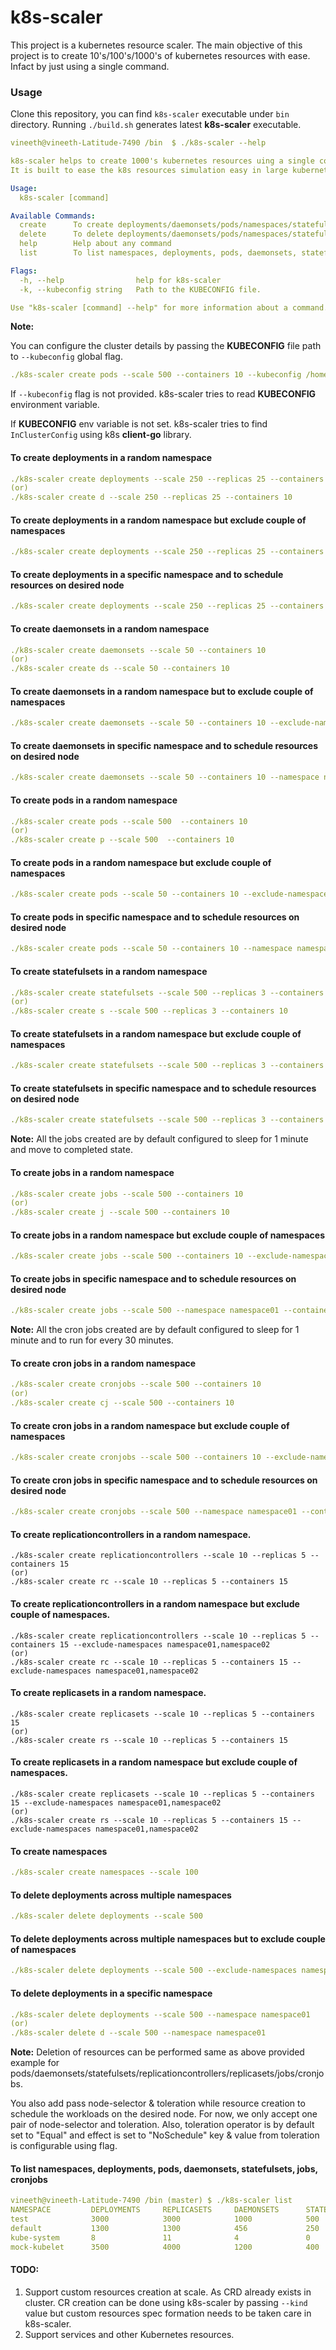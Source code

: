 # k8s-scaler

This project is a kubernetes resource scaler. The main objective of this project is to create 10's/100's/1000's of kubernetes resources with ease. Infact by just using a single command.

### Usage

Clone this repository, you can find ```k8s-scaler``` executable under ```bin``` directory. Running ```./build.sh``` generates latest **k8s-scaler** executable.

```yaml
vineeth@vineeth-Latitude-7490 /bin  $ ./k8s-scaler --help

k8s-scaler helps to create 1000's kubernetes resources uing a single command.
It is built to ease the k8s resources simulation easy in large kubernetes clusters.,

Usage:
  k8s-scaler [command]

Available Commands:
  create      To create deployments/daemonsets/pods/namespaces/statefulsets/jobs/cronjobs
  delete      To delete deployments/daemonsets/pods/namespaces/statefulsets/jobs/cronjobs
  help        Help about any command
  list        To list namespaces, deployments, pods, daemonsets, statefulsets, jobs, cronjobs.

Flags:
  -h, --help                help for k8s-scaler
  -k, --kubeconfig string   Path to the KUBECONFIG file.

Use "k8s-scaler [command] --help" for more information about a command.

```

**Note:**

You can configure the cluster details by passing the **KUBECONFIG** file path to ```--kubeconfig``` global flag.

```yaml
./k8s-scaler create pods --scale 500 --containers 10 --kubeconfig /home/vineeth/gke.yaml
```
If ```--kubeconfig``` flag is not provided. k8s-scaler tries to read **KUBECONFIG** environment variable.

If **KUBECONFIG** env variable is not set. k8s-scaler tries to find ```InClusterConfig``` using k8s **client-go** library.

#### To create deployments in a random namespace

```yaml
./k8s-scaler create deployments --scale 250 --replicas 25 --containers 10
(or)
./k8s-scaler create d --scale 250 --replicas 25 --containers 10
```

#### To create deployments in a random namespace but exclude couple of namespaces

```yaml
./k8s-scaler create deployments --scale 250 --replicas 25 --containers 10 --exclude-namespaces namespace01,namespace02
```

#### To create deployments in a specific namespace and to schedule resources on desired node

```yaml
./k8s-scaler create deployments --scale 250 --replicas 25 --containers 10 --namespace namepsace01 --node-selector kubernetes.io/hostname=mock-kubelet --toleration mocklet.io/provider=mock
```

#### To create daemonsets in a random namespace

```yaml
./k8s-scaler create daemonsets --scale 50 --containers 10
(or)
./k8s-scaler create ds --scale 50 --containers 10
```

#### To create daemonsets in a random namespace but to exclude couple of namespaces

```yaml
./k8s-scaler create daemonsets --scale 50 --containers 10 --exclude-namespaces namespace01,namespace02
```

#### To create daemonsets in specific namespace and to schedule resources on desired node

```yaml
./k8s-scaler create daemonsets --scale 50 --containers 10 --namespace namespace01 --node-selector kubernetes.io/hostname=mock-kubelet --toleration mocklet.io/provider=mock
```

#### To create pods in a random namespace

```yaml
./k8s-scaler create pods --scale 500  --containers 10
(or)
./k8s-scaler create p --scale 500  --containers 10
```

#### To create pods in a random namespace but exclude couple of namespaces

```yaml
./k8s-scaler create pods --scale 50 --containers 10 --exclude-namespaces namespace01,namespace02
```

#### To create pods in specific namespace and to schedule resources on desired node

```yaml
./k8s-scaler create pods --scale 50 --containers 10 --namespace namespace01 --node-selector kubernetes.io/hostname=mock-kubelet --toleration mocklet.io/provider=mock
```

#### To create statefulsets in a random namespace

```yaml
./k8s-scaler create statefulsets --scale 500 --replicas 3 --containers 10
(or)
./k8s-scaler create s --scale 500 --replicas 3 --containers 10
```

#### To create statefulsets in a random namespace but exclude couple of namespaces

```yaml
./k8s-scaler create statefulsets --scale 500 --replicas 3 --containers 10 --exclude-namespaces namespace01,namespace02
```

#### To create statefulsets in specific namespace and to schedule resources on desired node

```yaml
./k8s-scaler create statefulsets --scale 500 --replicas 3 --containers 10 --namespace namespace01 --node-selector kubernetes.io/hostname=mock-kubelet --toleration mocklet.io/provider=mock
```

**Note:** All the jobs created are by default configured to sleep for 1 minute and move to completed state.

#### To create jobs in a random namespace

```yaml
./k8s-scaler create jobs --scale 500 --containers 10
(or)
./k8s-scaler create j --scale 500 --containers 10
```

#### To create jobs in a random namespace but exclude couple of namespaces

```yaml
./k8s-scaler create jobs --scale 500 --containers 10 --exclude-namespaces namespace01,namespace02
```

#### To create jobs in specific namespace and to schedule resources on desired node

```yaml
./k8s-scaler create jobs --scale 500 --namespace namespace01 --containers 10 --node-selector kubernetes.io/hostname=mock-kubelet --toleration mocklet.io/provider=mock
```

**Note:** All the cron jobs created are by default configured to sleep for 1 minute and to run for every 30 minutes.

#### To create cron jobs in a random namespace

```yaml
./k8s-scaler create cronjobs --scale 500 --containers 10
(or)
./k8s-scaler create cj --scale 500 --containers 10
```

#### To create cron jobs in a random namespace but exclude couple of namespaces

```yaml
./k8s-scaler create cronjobs --scale 500 --containers 10 --exclude-namespaces namespace01,namespace02
```

#### To create cron jobs in specific namespace and to schedule resources on desired node

```yaml
./k8s-scaler create cronjobs --scale 500 --namespace namespace01 --containers 10 --node-selector kubernetes.io/hostname=mock-kubelet --toleration mocklet.io/provider=mock
```

#### To create replicationcontrollers in a random namespace.
```
./k8s-scaler create replicationcontrollers --scale 10 --replicas 5 --containers 15
(or)
./k8s-scaler create rc --scale 10 --replicas 5 --containers 15
```

#### To create replicationcontrollers in a random namespace but exclude couple of namespaces.
```
./k8s-scaler create replicationcontrollers --scale 10 --replicas 5 --containers 15 --exclude-namespaces namespace01,namespace02
(or)
./k8s-scaler create rc --scale 10 --replicas 5 --containers 15 --exclude-namespaces namespace01,namespace02
```

#### To create replicasets in a random namespace.
```
./k8s-scaler create replicasets --scale 10 --replicas 5 --containers 15 
(or)
./k8s-scaler create rs --scale 10 --replicas 5 --containers 15
```

#### To create replicasets in a random namespace but exclude couple of namespaces.
```
./k8s-scaler create replicasets --scale 10 --replicas 5 --containers 15 --exclude-namespaces namespace01,namespace02
(or)
./k8s-scaler create rs --scale 10 --replicas 5 --containers 15 --exclude-namespaces namespace01,namespace02
```

#### To create namespaces

```yaml
./k8s-scaler create namespaces --scale 100
```

#### To delete deployments across multiple namespaces

```yaml
./k8s-scaler delete deployments --scale 500
```

#### To delete deployments across multiple namespaces but to exclude couple of namespaces

```yaml
./k8s-scaler delete deployments --scale 500 --exclude-namespaces namespace01,namespace02
```

#### To delete deployments in a specific namespace

```yaml
./k8s-scaler delete deployments --scale 500 --namespace namespace01
(or)
./k8s-scaler delete d --scale 500 --namespace namespace01
```

**Note:**
Deletion of resources can be performed same as above provided example for pods/daemonsets/statefulsets/replicationcontrollers/replicasets/jobs/cronjobs.

You also add pass node-selector & toleration while resource creation to schedule the workloads on the desired node. For now, we only accept one pair of node-selector and toleration. Also, toleration operator is by default set to "Equal" and effect is set to "NoSchedule" key & value from toleration is configurable using flag.   

#### To list namespaces, deployments, pods, daemonsets, statefulsets, jobs, cronjobs

```yaml
vineeth@vineeth-Latitude-7490 /bin (master) $ ./k8s-scaler list
NAMESPACE         DEPLOYMENTS     REPLICASETS     DAEMONSETS      STATEFULSETS    PODS        JOBS        CRONJOBS    REPLICATION-CONTROLLERS
test              3000            3000            1000            500             7486        30          10          30               
default           1300            1300            456             250             5642        10          5           5                            
kube-system       8               11              4               0               15          0           0           0               
mock-kubelet      3500            4000            1200            400             9348        50          30          35     
```
#### TODO:

1. Support custom resources creation at scale. As CRD already exists in cluster. CR creation can be done using k8s-scaler by passing ```--kind``` value but custom resources spec formation needs to be taken care in k8s-scaler.
2. Support services and other Kubernetes resources.

